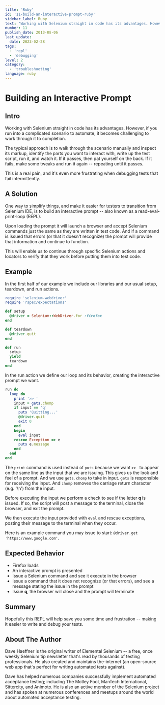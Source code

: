 ```yaml
---
title: 'Ruby'
id: '11-build-an-interactive-prompt-ruby'
sidebar_label: Ruby 
text: 'Working with Selenium straight in code has its advantages. However, if you run into a complicated scenario to automate, it becomes challenging to work through it to completion.'
number: 11
publish_date: 2013-08-06
last_update:
  date: 2023-02-28
tags:
  - 'repl'
  - 'debugging'
level: 2
category: 
  - 'troubleshooting'
language: ruby
---
```


# Building an Interactive Prompt

## Intro

Working with Selenium straight in code has its advantages. However, if you run into a complicated scenario to automate, it becomes challenging to work through it to completion.

The typical approach is to walk through the scenario manually and inspect its markup, identify the parts you want to interact with, write up the test script, run it, and watch it. If it passes, then pat yourself on the back. If it fails, make some tweaks and run it again -- repeating until it passes.

This is a real pain, and it's even more frustrating when debugging tests that fail intermittently.

## A Solution

One way to simplify things, and make it easier for testers to transition from Selenium IDE, is to build an interactive prompt -- also known as a read-eval-print-loop (REPL).

Upon loading the prompt it will launch a browser and accept Selenium commands just the same as they are written in test code. And if a command is issued that errors (or that it doesn't recognize) the prompt will provide that information and continue to function.

This will enable us to continue through specific Selenium actions and locators to verify that they work before putting them into test code.

## Example

In the first half of our example we include our libraries and our usual setup, teardown, and run actions.

```ruby
require 'selenium-webdriver'
require 'rspec/expectations'

def setup
  @driver = Selenium::WebDriver.for :firefox
end

def teardown
  @driver.quit
end

def run
  setup
  yield
  teardown
end
```

In the run action we define our loop and its behavior, creating the interactive prompt we want.

```ruby
run do
  loop do
    print '>> '
    input = gets.chomp
    if input == 'q'
      puts 'Quitting...'
      @driver.quit
      exit 0
    end
    begin
      eval input
    rescue Exception => e
      puts e.message
    end
  end
end
```

The `print` command is used instead of `puts` because we want `>> ` to appear on the same line as the input that we are issuing. This gives us the look and feel of a prompt. And we use `gets.chomp` to take in input. `gets` is responsible for receiving the input. And `chomp` removes the carriage return character (e.g. '\n') from the input.

Before executing the input we perform a check to see if the letter __q__ is issued. If so, the script will post a message to the terminal, close the browser, and exit the prompt.

We then execute the input provided with `eval` and rescue exceptions, posting their message to the terminal when they occur.

Here is an example command you may issue to start: `@driver.get 'https://www.google.com'`.


## Expected Behavior

+ Firefox loads
+ An interactive prompt is presented
+ Issue a Selenium command and see it execute in the browser
+ Issue a command that it does not recognize (or that errors), and see a message stating the issue in the prompt
+ Issue __q__, the browser will close and the prompt will terminate

## Summary

Hopefully this REPL will help save you some time and frustration -- making it easier to write and debug your tests.

## About The Author

Dave Haeffner is the original writer of Elemental Selenium -- a free, once weekly Selenium tip newsletter that's read by thousands of testing professionals. He also created and maintains the-internet (an open-source web app that's perfect for writing automated tests against).

Dave has helped numerous companies successfully implement automated acceptance testing; including The Motley Fool, ManTech International, Sittercity, and Animoto. He is also an active member of the Selenium project and has spoken at numerous conferences and meetups around the world about automated acceptance testing.
